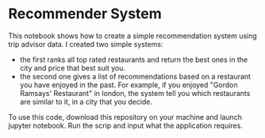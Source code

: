 # Recommender System

This notebook shows how to create a simple recommendation system using trip advisor data. I created two simple systems: 

+ the first ranks all top rated restaurants and return the best ones in the city and price that best suit you.  
+ the second one gives a list of recommendations based on a restaurant you have enjoyed in the past. For example, if you enjoyed "Gordon Ramsays' Restaurant" in london, the system tell you which restaurants are similar to it, in a city that you decide. 

To use this code, download this repository on your machine and launch jupyter notebook. Run the scrip and input what the application requires. 



